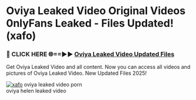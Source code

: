 # Oviya Leaked Video Original Videos 0nlyFans Leaked - Files Updated! (xafo)

<h3>🔴 CLICK HERE 🌐==►► <a href="https://hetstrat.blog/NMqPAm" rel="nofollow">Oviya Leaked Video Updated Files</a></h3>

Get Oviya Leaked Video and all content. Now you can access all videos and pictures of Oviya Leaked Video. New Updated Files 2025!

[![xafo](https://i.imgur.com/K7sEzmb.gif)](https://hetstrat.blog/NMqPAm)
oviya leaked video porn<br>
oviya helen leaked video